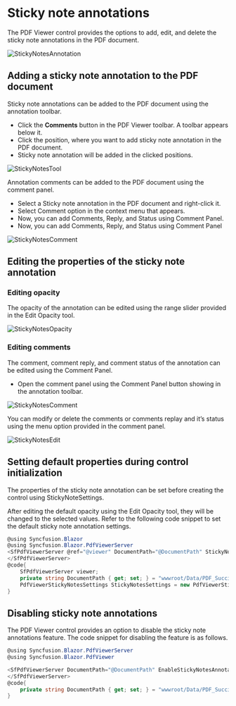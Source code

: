 # Sticky note annotations

The PDF Viewer control provides the options to add, edit, and delete the sticky note annotations in the PDF document.

![StickyNotesAnnotation](../../pdfviewer/images/stickynotes_annotation.png)

## Adding a sticky note annotation to the PDF document

Sticky note annotations can be added to the PDF document using the annotation toolbar.

* Click the **Comments** button in the PDF Viewer toolbar. A toolbar appears below it.
* Click the position, where you want to add sticky note annotation in the PDF document.
* Sticky note annotation will be added in the clicked positions.

![StickyNotesTool](../../pdfviewer/images/stickynotes_tool.png)

Annotation comments can be added to the PDF document using the comment panel.

* Select a Sticky note annotation in the PDF document and right-click it.
* Select Comment option in the context menu that appears.
* Now, you can add Comments, Reply, and Status using Comment Panel.
* Now, you can add Comments, Reply, and Status using Comment Panel

![StickyNotesComment](../../pdfviewer/images/stickynotes_comment.png)

## Editing the properties of the sticky note annotation

### Editing opacity

The opacity of the annotation can be edited using the range slider provided in the Edit Opacity tool.

![StickyNotesOpacity](../../pdfviewer/images/sticky_opacity.png)

### Editing comments

The comment, comment reply, and comment status of the annotation can be edited using the Comment Panel.

* Open the comment panel using the Comment Panel button showing in the annotation toolbar.

![StickyNotesComment](../../pdfviewer/images/commentPanel.png)

You can modify or delete the comments or comments replay and it’s status using the menu option provided in the comment panel.

![StickyNotesEdit](../../pdfviewer/images/sticky_editbtn.png)

## Setting default properties during control initialization

The properties of the sticky note annotation can be set before creating the control using StickyNoteSettings.

After editing the default opacity using the Edit Opacity tool, they will be changed to the selected values. Refer to the following code snippet to set the default sticky note annotation settings.

```csharp
@using Syncfusion.Blazor
@using Syncfusion.Blazor.PdfViewerServer
<SfPdfViewerServer @ref="@viewer" DocumentPath="@DocumentPath" StickyNotesSettings="@StickyNotesSettings" >
</SfPdfViewerServer>
@code{
    SfPdfViewerServer viewer;
    private string DocumentPath { get; set; } = "wwwroot/Data/PDF_Succinctly.pdf";
    PdfViewerStickyNotesSettings StickyNotesSettings = new PdfViewerStickyNotesSettings {Author="Syncfusion"};
}
```

## Disabling sticky note annotations

The PDF Viewer control provides an option to disable the sticky note annotations feature. The code snippet for disabling the feature is as follows.

```csharp
@using Syncfusion.Blazor.PdfViewerServer
@using Syncfusion.Blazor.PdfViewer

<SfPdfViewerServer DocumentPath="@DocumentPath" EnableStickyNotesAnnotation=false>
</SfPdfViewerServer>
@code{
    private string DocumentPath { get; set; } = "wwwroot/Data/PDF_Succinctly.pdf";
}
```
